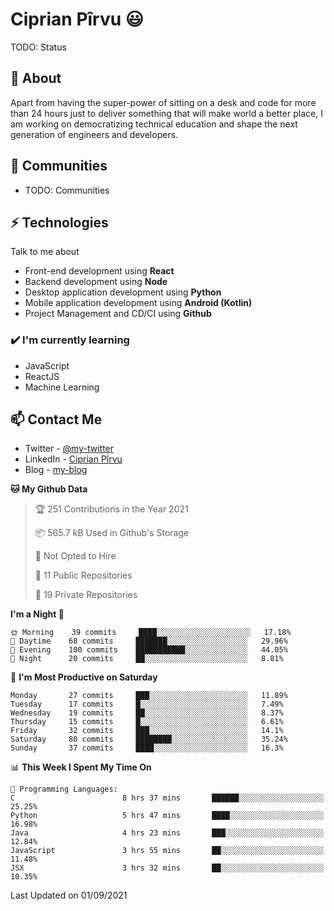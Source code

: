 # Ciprian Pîrvu 😃

TODO: Status

## 🧐 About

Apart from having the super-power of sitting on a desk and code for more than 24 hours just to deliver something that will make world a better place, I am working on democratizing technical education and shape the next generation of engineers and developers.

## 👯 Communities

-   TODO: Communities

## ⚡ Technologies

Talk to me about

-   Front-end development using **React**
-   Backend development using **Node**
-   Desktop application development using **Python**
-   Mobile application development using **Android (Kotlin)**
-   Project Management and CD/CI using **Github**

### ✔️ I'm currently learning

-   JavaScript
-   ReactJS
-   Machine Learning

## 📫 Contact Me

-   Twitter - [@my-twitter]()
-   LinkedIn - [Ciprian Pîrvu](https://www.linkedin.com/in/p%C3%AErvu-ciprian-cristian-4415991b1/)
-   Blog - [my-blog]()

<!--START_SECTION:waka-->
**🐱 My Github Data** 

> 🏆 251 Contributions in the Year 2021
 > 
> 📦 565.7 kB Used in Github's Storage 
 > 
> 🚫 Not Opted to Hire
 > 
> 📜 11 Public Repositories 
 > 
> 🔑 19 Private Repositories  
 > 
**I'm a Night 🦉** 

```text
🌞 Morning    39 commits     ████░░░░░░░░░░░░░░░░░░░░░   17.18% 
🌆 Daytime    68 commits     ███████░░░░░░░░░░░░░░░░░░   29.96% 
🌃 Evening    100 commits    ███████████░░░░░░░░░░░░░░   44.05% 
🌙 Night      20 commits     ██░░░░░░░░░░░░░░░░░░░░░░░   8.81%

```
📅 **I'm Most Productive on Saturday** 

```text
Monday       27 commits     ███░░░░░░░░░░░░░░░░░░░░░░   11.89% 
Tuesday      17 commits     █░░░░░░░░░░░░░░░░░░░░░░░░   7.49% 
Wednesday    19 commits     ██░░░░░░░░░░░░░░░░░░░░░░░   8.37% 
Thursday     15 commits     █░░░░░░░░░░░░░░░░░░░░░░░░   6.61% 
Friday       32 commits     ███░░░░░░░░░░░░░░░░░░░░░░   14.1% 
Saturday     80 commits     ████████░░░░░░░░░░░░░░░░░   35.24% 
Sunday       37 commits     ████░░░░░░░░░░░░░░░░░░░░░   16.3%

```


📊 **This Week I Spent My Time On** 

```text
💬 Programming Languages: 
C                        8 hrs 37 mins       ██████░░░░░░░░░░░░░░░░░░░   25.25% 
Python                   5 hrs 47 mins       ████░░░░░░░░░░░░░░░░░░░░░   16.98% 
Java                     4 hrs 23 mins       ███░░░░░░░░░░░░░░░░░░░░░░   12.84% 
JavaScript               3 hrs 55 mins       ██░░░░░░░░░░░░░░░░░░░░░░░   11.48% 
JSX                      3 hrs 32 mins       ██░░░░░░░░░░░░░░░░░░░░░░░   10.35%

```


 Last Updated on 01/09/2021
<!--END_SECTION:waka-->
